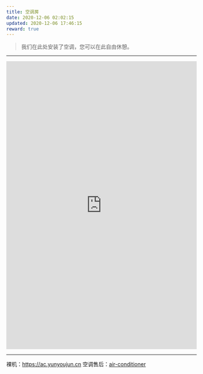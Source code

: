 ```yaml
---
title: 空调房
date: 2020-12-06 02:02:15
updated: 2020-12-06 17:46:15
reward: true
---
```


> 我们在此处安装了空调，您可以在此自由休憩。

---

<iframe style="width:100%;" height="760" frameborder="no" src="https://ac.yunyoujun.cn"></iframe>

---

裸机：<https://ac.yunyoujun.cn>
空调售后：[air-conditioner](https://github.com/YunYouJun/air-conditioner)
